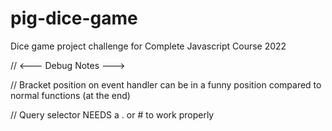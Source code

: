 # pig-dice-game

Dice game project challenge for Complete Javascript Course 2022

// <--- Debug Notes --->

// Bracket position on event handler can be in a funny position compared to normal functions (at the end)

// Query selector NEEDS a . or # to work properly
